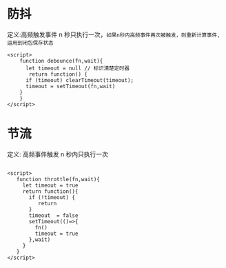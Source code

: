 # 防抖
定义:高频触发事件 n 秒只执行一次，`如果n秒内高频事件再次被触发，则重新计算事件,运用到闭包保存状态`
```
<script>
    function debounce(fn,wait){
      let timeout = null // 标识清楚定时器
       return function() {
      if (timeout) clearTimeout(timeout);
      timeout = setTimeout(fn,wait)
    }  
    }
</script>
```
# 节流
定义: 高频事件触发 n 秒内只执行一次
```

<script>
   function throttle(fn,wait){
     let timeout = true
     return function(){
       if (!timeout) {
          return
       }
       timeout  = false
       setTimeout(()=>{
         fn()
         timeout = true
       },wait)
     }
   }
</script>
```
